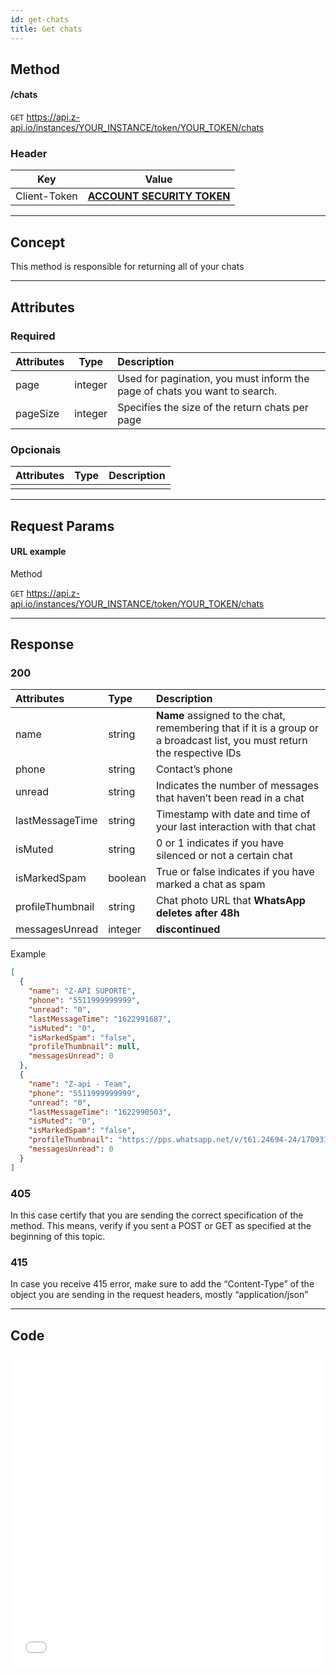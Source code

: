 ```yaml
---
id: get-chats
title: Get chats
---
```


## Method

#### /chats

`GET` https://api.z-api.io/instances/YOUR_INSTANCE/token/YOUR_TOKEN/chats

### Header

|      Key       |            Value            |
| :------------: |     :-----------------:     |
|  Client-Token  | **[ACCOUNT SECURITY TOKEN](../security/client-token)** |

---

## Concept

This method is responsible for returning all of your chats

---

## Attributes

### Required

| Attributes | Type | Description |
| :-- | :-: | :-- |
| page | integer | Used for pagination, you must inform the page of chats you want to search. |
| pageSize | integer | Specifies the size of the return chats  per page |

### Opcionais

| Attributes | Type | Description |
| :-------- | :--: | :-------- |
|           |      |           |

---

## Request Params

#### URL example

Method 

`GET` https://api.z-api.io/instances/YOUR_INSTANCE/token/YOUR_TOKEN/chats

---

## Response

### 200

| Attributes | Type | Description |
| :-- | :-- | :-- |
| name | string | **Name** assigned to the chat, remembering that if it is a group or a broadcast list, you must return the respective IDs |
| phone | string | Contact’s phone |
| unread | string | Indicates the number of messages that haven’t been read in a chat |
| lastMessageTime | string | Timestamp with date and time of your last interaction with that chat  |
| isMuted | string | 0 or 1 indicates if you have silenced or not a certain chat |
| isMarkedSpam | boolean | True or false indicates if you have marked a chat as spam |
| profileThumbnail | string | Chat photo URL that **WhatsApp deletes after 48h** |
| messagesUnread | integer | **discontinued** |

Example

```json
[
  {
    "name": "Z-API SUPORTE",
    "phone": "5511999999999",
    "unread": "0",
    "lastMessageTime": "1622991687",
    "isMuted": "0",
    "isMarkedSpam": "false",
    "profileThumbnail": null,
    "messagesUnread": 0
  },
  {
    "name": "Z-api - Team",
    "phone": "5511999999999",
    "unread": "0",
    "lastMessageTime": "1622990503",
    "isMuted": "0",
    "isMarkedSpam": "false",
    "profileThumbnail": "https://pps.whatsapp.net/v/t61.24694-24/170931400_212202650511993_3423338295209291992_n.jpg?ccb=11-4&oh=4b96b3bf7114122667f80d021b194f2c&oe=60C179E2",
    "messagesUnread": 0
  }
]
```

### 405

In this case certify that you are sending the correct specification of the method. This means, verify if you sent a POST or GET as specified at the beginning of this topic.

### 415

In case you receive 415 error, make sure to add the “Content-Type” of the object you are sending in the request headers, mostly “application/json”

---

## Code

<iframe src="//api.apiembed.com/?source=https://raw.githubusercontent.com/Z-API/z-api-docs/main/json-examples/get-chats.json&targets=all" frameborder="0" scrolling="no" width="100%" height="500px" seamless></iframe>
